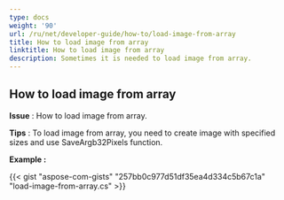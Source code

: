 ```yaml
---
type: docs
weight: '90'
url: /ru/net/developer-guide/how-to/load-image-from-array
title: How to load image from array
linktitle: How to load image from array
description: Sometimes it is needed to load image from array.
---
```


**How to load image from array**
-----------------------------------------

**Issue** : How to load image from array.

**Tips** : To load image from array, you need to create image with specified sizes and use SaveArgb32Pixels function.

**Example :**

{{< gist "aspose-com-gists" "257bb0c977d51df35ea4d334c5b67c1a" "load-image-from-array.cs" >}}
